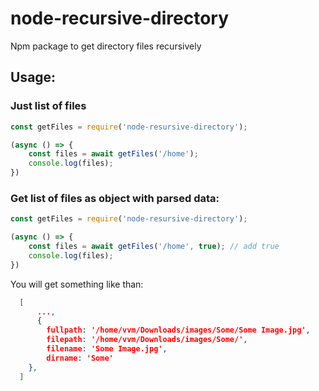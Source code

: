 # node-recursive-directory
Npm package to get directory files recursively


## Usage:

### Just list of files

```js
const getFiles = require('node-resursive-directory');

(async () => {
    const files = await getFiles('/home');
    console.log(files);
})
```

### Get list of files as object with parsed data:

```js
const getFiles = require('node-resursive-directory');

(async () => {
    const files = await getFiles('/home', true); // add true
    console.log(files);
})
```

You will get something like than:

```json
  [
      ...,
      {
        fullpath: '/home/vvm/Downloads/images/Some/Some Image.jpg',
        filepath: '/home/vvm/Downloads/images/Some/',
        filename: 'Some Image.jpg',
        dirname: 'Some'
    },
  ]
```
